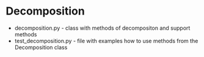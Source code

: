 # Decomposition
- decomposition.py - class with methods of decompositon and support methods
- test_decomposition.py - file with examples how to use methods from the Decomposition class

